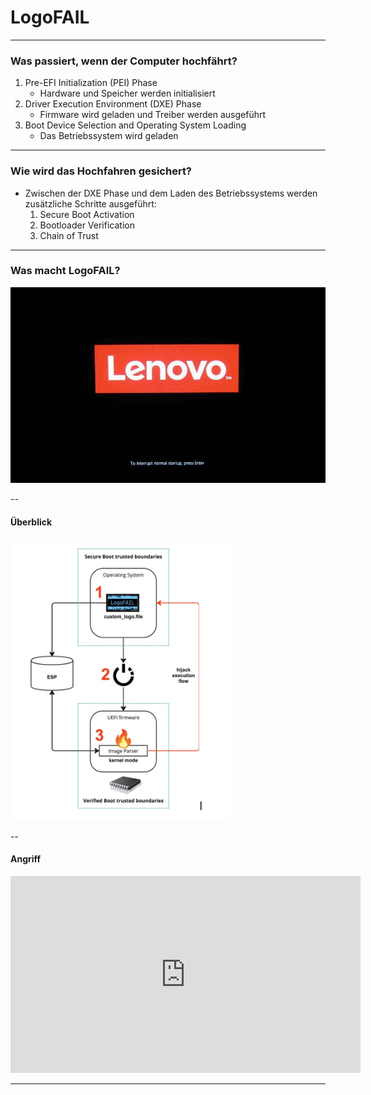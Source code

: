 # LogoFAIL

---

### Was passiert, wenn der Computer hochfährt?

1. Pre-EFI Initialization (PEI) Phase
    - Hardware und Speicher werden initialisiert
2. Driver Execution Environment (DXE) Phase
    - Firmware wird geladen und Treiber werden ausgeführt
3. Boot Device Selection and Operating System Loading
    - Das Betriebssystem wird geladen

---

### Wie wird das Hochfahren gesichert?

- Zwischen der DXE Phase und dem Laden des Betriebssystems werden zusätzliche Schritte ausgeführt:
    1. Secure Boot Activation
    2. Bootloader Verification
    3. Chain of Trust

---

### Was macht LogoFAIL?

![LogoFAIL](content/images/lenovo-default-splash.jpg)

--

#### Überblick

<img alt="LogoFAIL overview" src="content/images/logofail.png" width=70%>

--

#### Angriff

<iframe width="560" height="315" src="https://www.youtube.com/embed/EufeOPe6eqk?si=59VNQPlV8Zu_SsXN" title="YouTube video player" frameborder="0" allow="accelerometer; autoplay; clipboard-write; encrypted-media; gyroscope; picture-in-picture; web-share" allowfullscreen></iframe>

---